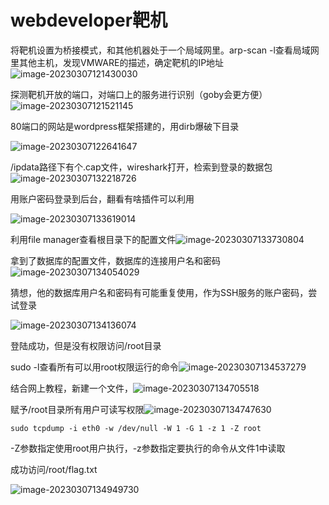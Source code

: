 # webdeveloper靶机


将靶机设置为桥接模式，和其他机器处于一个局域网里。arp-scan -l查看局域网里其他主机，发现VMWARE的描述，确定靶机的IP地址![image-20230307121430030](C:\Users\root\AppData\Roaming\Typora\typora-user-images\image-20230307121430030.png)

探测靶机开放的端口，对端口上的服务进行识别（goby会更方便）![image-20230307121521145](C:\Users\root\AppData\Roaming\Typora\typora-user-images\image-20230307121521145.png)

80端口的网站是wordpress框架搭建的，用dirb爆破下目录

![image-20230307122641647](C:\Users\root\AppData\Roaming\Typora\typora-user-images\image-20230307122641647.png)

/ipdata路径下有个.cap文件，wireshark打开，检索到登录的数据包![image-20230307132218726](C:\Users\root\AppData\Roaming\Typora\typora-user-images\image-20230307132218726.png)

用账户密码登录到后台，翻看有啥插件可以利用

![image-20230307133619014](C:\Users\root\AppData\Roaming\Typora\typora-user-images\image-20230307133619014.png)

利用file manager查看根目录下的配置文件![image-20230307133730804](C:\Users\root\AppData\Roaming\Typora\typora-user-images\image-20230307133730804.png)

拿到了数据库的配置文件，数据库的连接用户名和密码![image-20230307134054029](C:\Users\root\AppData\Roaming\Typora\typora-user-images\image-20230307134054029.png)

猜想，他的数据库用户名和密码有可能重复使用，作为SSH服务的账户密码，尝试登录

![image-20230307134136074](C:\Users\root\AppData\Roaming\Typora\typora-user-images\image-20230307134136074.png)

登陆成功，但是没有权限访问/root目录

sudo -l查看所有可以用root权限运行的命令![image-20230307134537279](C:\Users\root\AppData\Roaming\Typora\typora-user-images\image-20230307134537279.png)

结合网上教程，新建一个文件，![image-20230307134705518](C:\Users\root\AppData\Roaming\Typora\typora-user-images\image-20230307134705518.png)

赋予/root目录所有用户可读写权限![image-20230307134747630](C:\Users\root\AppData\Roaming\Typora\typora-user-images\image-20230307134747630.png)

```shell
sudo tcpdump -i eth0 -w /dev/null -W 1 -G 1 -z 1 -Z root

```

-Z参数指定使用root用户执行，-z参数指定要执行的命令从文件1中读取

成功访问/root/flag.txt

![image-20230307134949730](C:\Users\root\AppData\Roaming\Typora\typora-user-images\image-20230307134949730.png)

